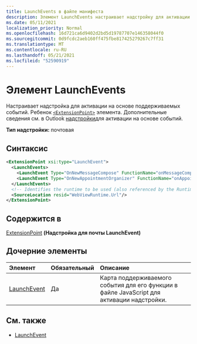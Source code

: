 ```yaml
---
title: LaunchEvents в файле манифеста
description: Элемент LaunchEvents настраивает надстройку для активации на основе поддерживаемых событий.
ms.date: 05/11/2021
localization_priority: Normal
ms.openlocfilehash: 16d721ca6d9402d2bd5d19787707e146358044f0
ms.sourcegitcommit: 0d9fcdc2aeb160ff475fbe817425279267c7ff31
ms.translationtype: MT
ms.contentlocale: ru-RU
ms.lasthandoff: 05/21/2021
ms.locfileid: "52590919"
---
```

# <a name="launchevents-element"></a>Элемент LaunchEvents

Настраивает надстройка для активации на основе поддерживаемых событий. Ребенок [`<ExtensionPoint>`](extensionpoint.md) элемента. Дополнительные сведения см. в Outlook [надстройки](../../outlook/autolaunch.md)для активации на основе событий.

**Тип надстройки:** почтовая

## <a name="syntax"></a>Синтаксис

```XML
<ExtensionPoint xsi:type="LaunchEvent">
  <LaunchEvents>
    <LaunchEvent Type="OnNewMessageCompose" FunctionName="onMessageComposeHandler"/>
    <LaunchEvent Type="OnNewAppointmentOrganizer" FunctionName="onAppointmentComposeHandler"/>
  </LaunchEvents>
  <!-- Identifies the runtime to be used (also referenced by the Runtime element). -->
  <SourceLocation resid="WebViewRuntime.Url"/>
</ExtensionPoint>
```

## <a name="contained-in"></a>Содержится в

[ExtensionPoint](extensionpoint.md) **(Надстройка для почты LaunchEvent)**

## <a name="child-elements"></a>Дочерние элементы

|  Элемент |  Обязательный  |  Описание  |
|:-----|:-----|:-----|
| [LaunchEvent](launchevent.md) | Да |  Карта поддерживаемого события для его функции в файле JavaScript для активации надстройки. |

## <a name="see-also"></a>См. также

- [LaunchEvent](launchevent.md)
